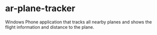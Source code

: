 ar-plane-tracker
================

Windows Phone application that tracks all nearby planes and shows the flight information and distance to the plane.
